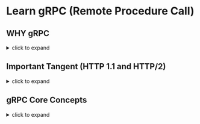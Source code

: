 # Learn gRPC (Remote Procedure Call)

## WHY gRPC

<details>
<summary>click to expand</summary>

1. gRPC is created to
    1. Achieve low latency for service-2-service communication in a large-scale distributed system (e.g. microservices).
    1. Be super efficient over low-power and low-bandwidth systems.
    1. run anywhere; support multi language/platform environments. Example, client could be in `GO` and server could be in `.NET`.
    1. and more ...

1. gRPC efficiency gains are the result of
    1. Its language-neutral, platform-neutral, extensible mechanism for serializing structured data called Protocol Buffer (protobuf).
    1. Leveraging HTTP/2 `multiplexing` capabilities. Browsers can do more over fewer TCP connections and more on this later.

1. gRPC could be a good target when modernizing WCF. Note, CoreWCF exists as well.

</details>

## Important Tangent (HTTP 1.1 and HTTP/2)

<details>
<summary>click to expand</summary>

gRPC takes advantage of HTTP/2 multiplexing capability to achieve great performance. Let’s understand it better.

### **HTTP 1.1**

Quick refresher of the familiar, HTTP 1.1.

<details>
<summary>click to expand</summary>

1. HTTP 1.1 only supports single request/response model per TCP connection.

1. Browsers can re-use single persistent TCP connection to fetch multiple resources one-by-one. Example, download main.js, then main.css, and so on.

1. Now to fetch multiple resources in parallel - help improve performance - browsers must open and use multiple TCP connections (limits apply).

    ![http1.1](./diagrams/http1.1.png)

</details>

### **HTTP/2**

HTTP/2 new binary framing layer resolves the head-of-line blocking problem found in HTTP/1.x and eliminates the need for multiple connections to enable parallel processing and delivery of requests and responses. This makes our applications faster, simpler, and cheaper to deploy. 

Let's see how.

<details>
<summary>click to expand</summary>

1. HTTP/2 is designed with goals to 1/ reduce latency by enabling full request and response *multiplexing*, 2/ minimize protocol overhead via efficient compression of HTTP header fields, 3/ add support for request prioritization, and more.

1. HTTP 1.1 core concepts - ex: HTTP methods, status codes, URIs - remain in place. HTTP/2 modifies how the data is exchanged: new binary framing layer, which dictates how the HTTP messages are encapsulated and transferred between the client and server.

1. HTTP/2 breaks down the HTTP protocol communication into an exchange of binary-encoded frames, which are then mapped to messages that belong to a particular stream, and all of which are multiplexed within a single TCP connection.

    This is the foundation that enables all other features and performance optimizations provided by the HTTP/2 protocol.

1. Diagram below shows anatomy of the binary-encoded frames: `Stream`, `Message`, and `Frame`.
    1. Stream - A bidirectional flow of bytes within an established connection, which may carry one or more messages.
    1. Message - A complete sequence of frames that map to a logical request or response message.
    1. Frame - The smallest unit of communication in HTTP/2, each containing a frame header, which at a minimum identifies the stream to which the frame belongs.

    ![http2](./diagrams/http2.png)

</details>

</details>

## gRPC Core Concepts

<details>
<summary>click to expand</summary>

1. gRPC is a method of communication between services like HTTP API.
    1. gRPC does require HTTP/2 and TLS.

1. Compared to HTTP API, big difference is how gRPC is setup and transports the data.

    1. For communication between client/server, gRPC relies on known service contracts called Protocol Buffers (Protobuf), which are shared among the client/server. Client could be a browser, console application, another service etc.
    1. gRPC communicates using binary data stream. Compared to the JSON/XML, its more compact and faster to serialize.
    1. Also, unlike JSON, binary data stream isn’t human readable and we need tooling which exists (not a concern and more of a FYI).

1. gRPC takes a contract-first approach to service (i.e. API) development. This service contract is defined in plain text file called, `.proto`.
    1. In `.proto` file, you will use a language agnostic syntax to define the shape of your service: method signature and strongly typed request/response messages.

        ```c#
        // Sample .proto file
    
        syntax = "proto3";
        
        // The greeting service definition.
        service Greeter {
          // Sends a greeting
          rpc SayHello (HelloRequest) returns (HelloReply);
        }
        
        // The request message containing the user's name.
        message HelloRequest {
          string name = 1;
        }
        
        // The response message containing the greetings.
        message HelloReply {
          string message = 1;
        }
        ```

1. Against `.proto` file(s), you will use gRPC tooling - protobuf complier called *protoc* - to auto-generate service contract implementation in your preferred programming language (e.g. NET, Java, Python, and more).

1. gRPC tooling helps generate implementation for 1/  Method(s) defined by the service’s contract and 2/ base type that will contain message classes (i.e. Data Models) and more. Later, we will explore this in example with .NET.

1. Unlike HTTP APIs, gRPC services cannot be called directly from the browser (as of June 2022).
    1. Approaches like gRPC-web, Transcoding (maps HTTP/JSON to gRPC methods), and gRPC-gateway make this use case possible. More on this later.

1. Diagram below summarizes gRPC basics (source .NET)

    ![gRPC-basics](./diagrams/gRPC-basics.png)

</details>
